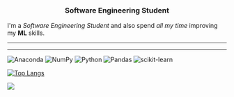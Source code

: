 

<h3 align="center">Software Engineering Student</h3>

I'm a *Software Engineering Student* and also spend *all my time* improving my **ML** skills.

<hr>

<p align="left">

<hr>

![Anaconda](https://img.shields.io/badge/Anaconda-%2344A833.svg?style=for-the-badge&logo=anaconda&logoColor=white) ![NumPy](https://img.shields.io/badge/numpy-%23013243.svg?style=for-the-badge&logo=numpy&logoColor=white) ![Python](https://img.shields.io/badge/python-3670A0?style=for-the-badge&logo=python&logoColor=ffdd54) ![Pandas](https://img.shields.io/badge/pandas-%23150458.svg?style=for-the-badge&logo=pandas&logoColor=white)
![scikit-learn](https://img.shields.io/badge/scikit--learn-%23F7931E.svg?style=for-the-badge&logo=scikit-learn&logoColor=white)


<!-- ![](http://github-profile-summary-cards.vercel.app/api/cards/repos-per-language?username=ferpicado&theme=2077) -->

[![Top Langs](https://github-readme-stats.vercel.app/api/top-langs/?username=ferpicado&layout=compact)](https://github.com/ferpicado/github-readme-stats)


[![](https://visitcount.itsvg.in/api?id=Ferpicado&icon=0&color=0)](https://visitcount.itsvg.in)
